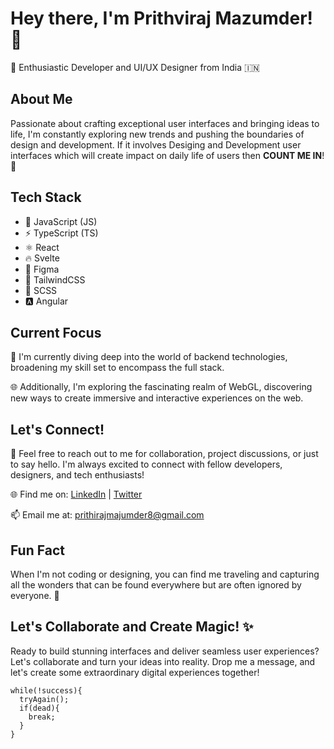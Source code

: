 # Hey there, I'm Prithviraj Mazumder! 👋
🌟 Enthusiastic Developer and UI/UX Designer from India 🇮🇳

## About Me

Passionate about crafting exceptional user interfaces and bringing ideas to life, I'm constantly exploring new trends and pushing the boundaries of design and development. If it involves Desiging and Development user interfaces which will create impact on daily life of users then **COUNT ME IN**! 💪

## Tech Stack
- 🚀 JavaScript (JS)
- ⚡️ TypeScript (TS)
- ⚛️ React
- 🔥 Svelte
- 🎨 Figma
- 🌈 TailwindCSS
- 🎨 SCSS
- 🅰️ Angular

## Current Focus
🌱 I'm currently diving deep into the world of backend technologies, broadening my skill set to encompass the full stack.

🌐 Additionally, I'm exploring the fascinating realm of WebGL, discovering new ways to create immersive and interactive experiences on the web.

## Let's Connect!
💌 Feel free to reach out to me for collaboration, project discussions, or just to say hello. I'm always excited to connect with fellow developers, designers, and tech enthusiasts!

🌐 Find me on: [LinkedIn](https://www.linkedin.com/in/prithvirajmazumder) | [Twitter](https://twitter.com/prithviraj350)

📫 Email me at: [prithirajmajumder8@gmail.com](prithirajmajumder8@gmail.com)

## Fun Fact
When I'm not coding or designing, you can find me traveling and capturing all the wonders that can be found everywhere but are often ignored by everyone. 📸

## Let's Collaborate and Create Magic! ✨
Ready to build stunning interfaces and deliver seamless user experiences? Let's collaborate and turn your ideas into reality. Drop me a message, and let's create some extraordinary digital experiences together!

```
while(!success){
  tryAgain();
  if(dead){
    break;
  }
}
